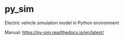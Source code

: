 # py_sim
Electric vehicle simulation model in Python environment

Manual: https://py-sim.readthedocs.io/en/latest/
